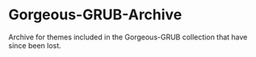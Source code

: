 # Gorgeous-GRUB-Archive
Archive for themes included in the Gorgeous-GRUB collection that have since been lost.
